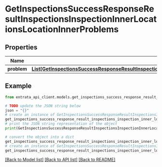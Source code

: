 # GetInspectionsSuccessResponseResultInspectionsInspectionInnerLocationsLocationInnerProblems


## Properties

Name | Type | Description | Notes
------------ | ------------- | ------------- | -------------
**problem** | [**List[GetInspectionsSuccessResponseResultInspectionsInspectionInnerLocationsLocationInnerProblemsProblemInner]**](GetInspectionsSuccessResponseResultInspectionsInspectionInnerLocationsLocationInnerProblemsProblemInner.md) |  | 

## Example

```python
from entrata_api_client.models.get_inspections_success_response_result_inspections_inspection_inner_locations_location_inner_problems import GetInspectionsSuccessResponseResultInspectionsInspectionInnerLocationsLocationInnerProblems

# TODO update the JSON string below
json = "{}"
# create an instance of GetInspectionsSuccessResponseResultInspectionsInspectionInnerLocationsLocationInnerProblems from a JSON string
get_inspections_success_response_result_inspections_inspection_inner_locations_location_inner_problems_instance = GetInspectionsSuccessResponseResultInspectionsInspectionInnerLocationsLocationInnerProblems.from_json(json)
# print the JSON string representation of the object
print(GetInspectionsSuccessResponseResultInspectionsInspectionInnerLocationsLocationInnerProblems.to_json())

# convert the object into a dict
get_inspections_success_response_result_inspections_inspection_inner_locations_location_inner_problems_dict = get_inspections_success_response_result_inspections_inspection_inner_locations_location_inner_problems_instance.to_dict()
# create an instance of GetInspectionsSuccessResponseResultInspectionsInspectionInnerLocationsLocationInnerProblems from a dict
get_inspections_success_response_result_inspections_inspection_inner_locations_location_inner_problems_from_dict = GetInspectionsSuccessResponseResultInspectionsInspectionInnerLocationsLocationInnerProblems.from_dict(get_inspections_success_response_result_inspections_inspection_inner_locations_location_inner_problems_dict)
```
[[Back to Model list]](../README.md#documentation-for-models) [[Back to API list]](../README.md#documentation-for-api-endpoints) [[Back to README]](../README.md)


